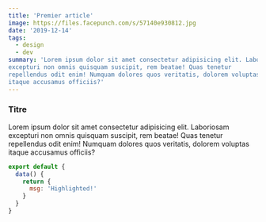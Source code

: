 ```yaml
---
title: 'Premier article'
image: https://files.facepunch.com/s/57140e930812.jpg
date: '2019-12-14'
tags:
  - design
  - dev
summary: 'Lorem ipsum dolor sit amet consectetur adipisicing elit. Laboriosam
excepturi non omnis quisquam suscipit, rem beatae! Quas tenetur
repellendus odit enim! Numquam dolores quos veritatis, dolorem voluptas
itaque accusamus officiis?'
---
```


### Titre

Lorem ipsum dolor sit amet consectetur adipisicing elit. Laboriosam
excepturi non omnis quisquam suscipit, rem beatae! Quas tenetur
repellendus odit enim! Numquam dolores quos veritatis, dolorem voluptas
itaque accusamus officiis?

```js
export default {
  data() {
    return {
      msg: 'Highlighted!'
    }
  }
}
```
